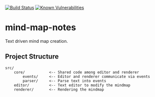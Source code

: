 [![Build Status](https://travis-ci.org/marcoklein/mindnotes.svg?branch=master)](https://travis-ci.org/marcoklein/mindnotes)
[![Known Vulnerabilities](https://snyk.io//test/github/marcoklein/mindnotes/badge.svg?targetFile=package.json)](https://snyk.io//test/github/marcoklein/mindnotes?targetFile=package.json)

# mind-map-notes
Text driven mind map creation.

## Project Structure

```
src/
    core/           <-- Shared code among editor and renderer
        events/     <-- Editor and renderer communicate via events
        parser/     <-- Parse text into events
    editor/         <-- Text editor to modify the mindmap
    renderer/       <-- Rendering the mindmap
```
